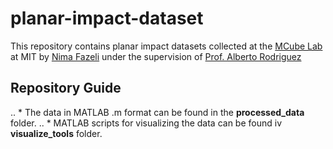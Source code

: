 # planar-impact-dataset
This repository contains planar impact datasets collected at the [MCube Lab](http://mcube.mit.edu/) at MIT by [Nima Fazeli](http://nfazeli.mit.edu/) under the supervision of [Prof. Alberto Rodriguez](http://meche.mit.edu/people/faculty/ALBERTOR@MIT.EDU)

## Repository Guide
.. * The data in MATLAB .m format can be found in the **processed_data** folder.
.. * MATLAB scripts for visualizing the data can be found iv **visualize_tools** folder.
